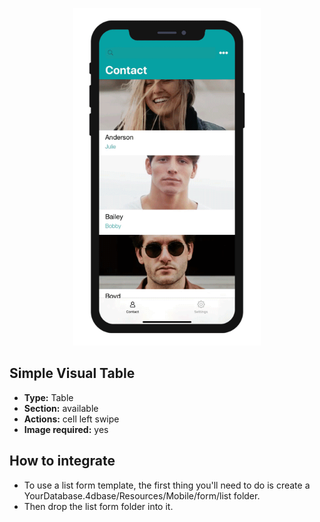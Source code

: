<p align="center"><img src="https://github.com/4d-for-ios/4d-for-ios-form-list-SimpleVisualTable/blob/master/template.gif" alt="Simple Visual Table" height="auto" width="300"></p>

## Simple Visual Table

* **Type:** Table
* **Section:** available
* **Actions:** cell left swipe
* **Image required:** yes

## How to integrate

* To use a list form template, the first thing you'll need to do is create a YourDatabase.4dbase/Resources/Mobile/form/list folder.
* Then drop the list form folder into it.
